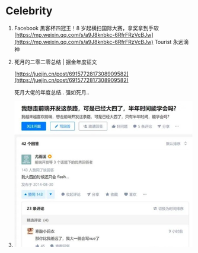 # Celebrity

1. Facebook 黑客杯四冠王！8 岁起横扫国际大赛，拿奖拿到手软 [https://mp.weixin.qq.com/s/a9J8knbkc-6RfrFRzVcBJw](https://mp.weixin.qq.com/s/a9J8knbkc-6RfrFRzVcBJw)  Tourist 永远滴神
2. 死月的二零二零总结 \| 掘金年度征文

   [https://juejin.cn/post/6915772817308909582](https://juejin.cn/post/6915772817308909582)

   死月大佬的年度总结.. 强如死月..

3. ![image-20210110233958088](../.gitbook/assets/image-20210110233958088.png)



